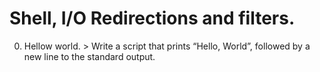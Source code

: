 # Shell, I/O Redirections and filters.
0. Hellow world. > Write a script that prints “Hello, World”, followed by a new line to the standard output.
